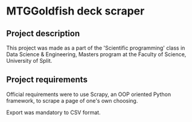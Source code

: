 # MTGGoldfish deck scraper
## Project description
This project was made as a part of the 'Scientific programming' class in Data Science & Engineering, Masters program at the Faculty of Science, University of Split.
## Project requirements
Official requirements were to use Scrapy, an OOP oriented Python framework, to scrape a page of one's own choosing.

Export was mandatory to CSV format.
